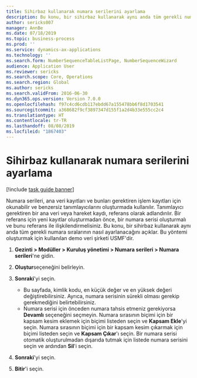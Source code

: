 ```yaml
---
title: Sihirbaz kullanarak numara serilerini ayarlama
description: Bu konu, bir sihirbaz kullanarak aynı anda tüm gerekli numara sıralarının nasıl ayarlanacağını açıklar.
author: sericks007
manager: AnnBe
ms.date: 07/18/2019
ms.topic: business-process
ms.prod: ''
ms.service: dynamics-ax-applications
ms.technology: ''
ms.search.form: NumberSequenceTableListPage, NumberSequenceWizard
audience: Application User
ms.reviewer: sericks
ms.search.scope: Core, Operations
ms.search.region: Global
ms.author: sericks
ms.search.validFrom: 2016-06-30
ms.dyn365.ops.version: Version 7.0.0
ms.openlocfilehash: f97c4cd6cdb117ebdd67a155478bb6f8d1703541
ms.sourcegitcommit: a368682f9cf3897347d155f1a2d4b33e555cc2c4
ms.translationtype: HT
ms.contentlocale: tr-TR
ms.lasthandoff: 08/08/2019
ms.locfileid: "1867403"
---
```

# <a name="set-up-number-sequences-using-a-wizard"></a>Sihirbaz kullanarak numara serilerini ayarlama

[!include [task guide banner](../../includes/task-guide-banner.md)]

Numara serileri, ana veri kayıtları ve bunları gerektiren işlem kayıtları için okunabilir ve benzersiz tanımlayıcılarını oluşturmada kullanılır. Tanımlayıcı gerektiren bir ana veri veya hareket kaydı, referans olarak adlandırılır. Bir referans için yeni kayıtlar oluşturmadan önce, bir numara serisi oluşturmalı ve bunu referans ile ilişkilendirmelisiniz. Bu konu, bir sihirbaz kullanarak aynı anda tüm gerekli numara sıralarının nasıl ayarlanacağını açıklar. Bu yöntemi oluşturmak için kullanılan demo veri şirketi USMF'dir.

1. **Gezinti > Modüller > Kuruluş yönetimi > Numara serileri > Numara serileri**'ne gidin.
2. **Oluştur**seçeneğini belirleyin.
3. **Sonraki**'yi seçin.

   - Bu sayfada, kimlik kodu, en küçük değer ve en yüksek değeri değiştirebilirsiniz. Ayrıca, numara serisinin sürekli olması gerekip gerekmediğini belirtebilirsiniz.   
   - Numara serisi için önceden numara tahsis etmeniz gerekiyorsa **Devamlı** seçeneğini seçmeyin. Numara sırasının biçimi için bir kapsam kesim eklemek için biçimi listeden seçin ve **Kapsam Ekle**'yi seçin. Numara sırasının biçimi için bir kapsam kesim çıkarmak için biçimi listeden seçin ve **Kapsam Çıkar**'ı seçin. Bir numara serisi otomatik oluşturulmadan dışarıda tutmak için listede numara serisini seçin ve ardından **Sil**'i seçin.  

4. **Sonraki**'yi seçin.
5. **Bitir**'i seçin.

